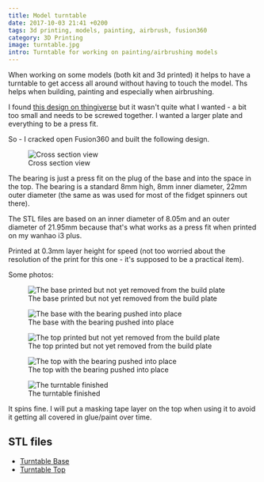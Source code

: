```yaml
---
title: Model turntable
date: 2017-10-03 21:41 +0200
tags: 3d printing, models, painting, airbrush, fusion360
category: 3D Printing
image: turntable.jpg
intro: Turntable for working on painting/airbrushing models
---
```


When working on some models (both kit and 3d printed) it helps to have a turntable to get access all around without having to touch the model. Ths helps when building, painting and especially when airbrushing.

I found [this design on thingiverse](https://www.thingiverse.com/thing:1662153) but it wasn't quite what I wanted - a bit too small and needs to be screwed together. I wanted a larger plate and everything to be a press fit.

So - I cracked open Fusion360 and built the following design.

<figure class="figure w-100 text-center">
    <img class="figure-img img-fluid rounded" src="/images/posts/2017/10/cross-section.png" title="Cross section view" alt="Cross section view"/>
    <figcaption class="figure-caption">Cross section view</figcaption>
</figure>

The bearing is just a press fit on the plug of the base and into the space in the top. The bearing is a standard 8mm high, 8mm inner diameter, 22mm outer diameter (the same as was used for most of the fidget spinners out there).

The STL files are based on an inner diameter of 8.05m and an outer diameter of 21.95mm because that's what works as a press fit when printed on my wanhao i3 plus.

Printed at 0.3mm layer height for speed (not too worried about the resolution of the print for this one - it's supposed to be a practical item).

Some photos:

<figure class="figure w-100 text-center">
    <img class="figure-img img-fluid rounded" src="/images/posts/2017/10/base.jpg" title="The base printed but not yet removed from the build plate" alt="The base printed but not yet removed from the build plate"/>
    <figcaption class="figure-caption">The base printed but not yet removed from the build plate</figcaption>
</figure>

<figure class="figure w-100 text-center">
    <img class="figure-img img-fluid rounded" src="/images/posts/2017/10/base-bearing.jpg" title="The base with the bearing pushed into place" alt="The base with the bearing pushed into place"/>
    <figcaption class="figure-caption">The base with the bearing pushed into place</figcaption>
</figure>

<figure class="figure w-100 text-center">
    <img class="figure-img img-fluid rounded" src="/images/posts/2017/10/top.jpg" title="The top printed but not yet removed from the build plate" alt="The top printed but not yet removed from the build plate"/>
    <figcaption class="figure-caption">The top printed but not yet removed from the build plate</figcaption>
</figure>

<figure class="figure w-100 text-center">
    <img class="figure-img img-fluid rounded" src="/images/posts/2017/10/top-bearing.jpg" title="The top with the bearing pushed into place" alt="The top with the bearing pushed into place"/>
    <figcaption class="figure-caption">The top with the bearing pushed into place</figcaption>
</figure>

<figure class="figure w-100 text-center">
    <img class="figure-img img-fluid rounded" src="/images/posts/2017/10/turntable.jpg" title="The turntable finished" alt="The turntable finished"/>
    <figcaption class="figure-caption">The turntable finished</figcaption>
</figure>

It spins fine. I will put a masking tape layer on the top when using it to avoid it getting all covered in glue/paint over time.

## STL files

- [Turntable Base](/images/posts/2017/10/TurntableBase.stl)
- [Turntable Top](/images/posts/2017/10/TurntableTop.stl)
